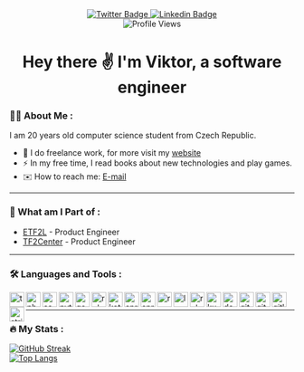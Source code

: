 <div class="header" align="center">
  <div id="badges">
    <a href="https://twitter.com/vciernava">
      <img src="https://img.shields.io/badge/Twitter-blue?style=for-the-badge&logo=twitter&logoColor=white" alt="Twitter Badge"/>
    </a>
    <a href="https://www.linkedin.com/in/vciernava">
      <img src="https://img.shields.io/badge/LinkedIn-blue?style=for-the-badge&logo=linkedin&logoColor=white" alt="Linkedin Badge"/>
    </a>
  </div>
  <img src="https://komarev.com/ghpvc/?username=vciernava&style=flat-square&color=blue" alt="Profile Views"/>
  <h1>
    Hey there ✌️ I'm Viktor, a software engineer
  </h1>
</div>

### 👨‍💻 About Me :
I am 20 years old computer science student from Czech Republic.
- 💼 I do freelance work, for more visit my [website](https://www.viktorciernava.eu/)
- ⚡ In my free time, I read books about new technologies and play games.
- ✉️ How to reach me: [E-mail](mailto://kontakt@viktorciernava.eu)
---

### 🚀 What am I Part of :
- [ETF2L](https://etf2l.org/) - Product Engineer
- [TF2Center](https://tf2center.com/) - Product Engineer
---

### 🛠️ Languages and Tools :
<div>
  <img align="left" width="26px" src="https://cdn.simpleicons.org/typescript/white" alt="typescript">
  <img align="left" width="26px" src="https://cdn.simpleicons.org/php/white" alt="php">
  <img align="left" width="26px" src="https://cdn.simpleicons.org/csharp/white" alt="csharp">
  <img align="left" width="26px" src="https://cdn.simpleicons.org/python/white" alt="python">
  <img align="left" width="26px" src="https://cdn.simpleicons.org/go/white" alt="go">
  <img align="left" width="26px" src="https://cdn.simpleicons.org/ruby/white" alt="ruby">
  <img align="left" width="26px" src="https://cdn.simpleicons.org/kotlin/white" alt="kotlin">
  <img align="left" width="26px" src="https://cdn.simpleicons.org/spring/white" alt="spring">
  <img align="left" width="26px" src="https://cdn.simpleicons.org/springboot/white" alt="springboot">
  <img align="left" width="26px" src="https://cdn.simpleicons.org/react/white" alt="react">
  <img align="left" width="26px" src="https://cdn.simpleicons.org/laravel/white" alt="laravel">
  <img align="left" width="26px" src="https://cdn.simpleicons.org/rubyonrails/white" alt="rubyonrails">
  <img align="left" width="26px" src="https://cdn.simpleicons.org/kubernetes/white" alt="kubernetes">
  <img align="left" width="26px" src="https://cdn.simpleicons.org/docker/white" alt="docker">
  <img align="left" width="26px" src="https://cdn.simpleicons.org/git/white" alt="git">
  <img align="left" width="26px" src="https://cdn.simpleicons.org/github/white" alt="github">
  <img align="left" width="26px" src="https://cdn.simpleicons.org/gitlab/white" alt="gitlab">
  <img align="left" width="26px" src="https://cdn.simpleicons.org/stripe/white" alt="stripe">
</div><br />


---

### 🔥 My Stats :
[![GitHub Streak](https://streak-stats.demolab.com?user=vciernava&theme=dark&theme=highcontrast)](https://git.io/streak-stats)<br />
[![Top Langs](https://github-readme-stats.vercel.app/api/top-langs/?username=vciernava&layout=compact&theme=vision-friendly-dark&PAT_1=true)](https://github.com/anuraghazra/github-readme-stats)
